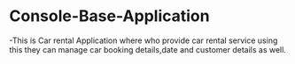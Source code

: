 # Console-Base-Application
-This is Car rental Application where who provide car rental service using this they can manage car booking details,date and customer details as well.
